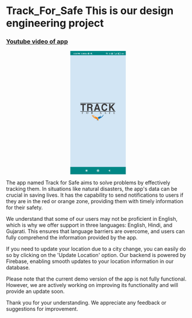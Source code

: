 # Track_For_Safe This is our design engineering project
<h3><a href="https://youtu.be/8MlLwU1L9gw">Youtube video of app</a></h3>

<img src="screenshot/Screenshot_1.jpg" style="width: 30%; display: block; margin-left: auto; margin-right: auto;">
       

The app named Track for Safe aims to solve problems by effectively tracking them. In situations like natural disasters, the app's data can be crucial in saving lives. It has the capability to send notifications to users if they are in the red or orange zone, providing them with timely information for their safety.

We understand that some of our users may not be proficient in English, which is why we offer support in three languages: English, Hindi, and Gujarati. This ensures that language barriers are overcome, and users can fully comprehend the information provided by the app.

If you need to update your location due to a city change, you can easily do so by clicking on the 'Update Location' option. Our backend is powered by Firebase, enabling smooth updates to your location information in our database.

Please note that the current demo version of the app is not fully functional. However, we are actively working on improving its functionality and will provide an update soon.

Thank you for your understanding. We appreciate any feedback or suggestions for improvement.
